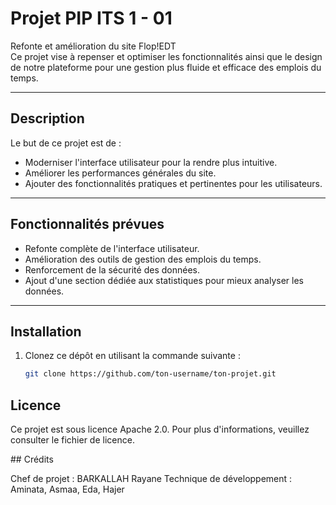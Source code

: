# Projet PIP ITS 1 - 01

Refonte et amélioration du site Flop!EDT  
Ce projet vise à repenser et optimiser les fonctionnalités ainsi que le design de notre plateforme pour une gestion plus fluide et efficace des emplois du temps.

---

## Description
Le but de ce projet est de :
- Moderniser l'interface utilisateur pour la rendre plus intuitive.
- Améliorer les performances générales du site.
- Ajouter des fonctionnalités pratiques et pertinentes pour les utilisateurs.

---

## Fonctionnalités prévues
- Refonte complète de l'interface utilisateur.
- Amélioration des outils de gestion des emplois du temps.
- Renforcement de la sécurité des données.
- Ajout d'une section dédiée aux statistiques pour mieux analyser les données.

---

## Installation
1. Clonez ce dépôt en utilisant la commande suivante :
   ```bash
   git clone https://github.com/ton-username/ton-projet.git


## Licence 

Ce projet est sous licence Apache 2.0. Pour plus d'informations, veuillez consulter le fichier de licence.

## Crédits

Chef de projet : BARKALLAH Rayane
Technique de développement : Aminata, Asmaa, Eda, Hajer
